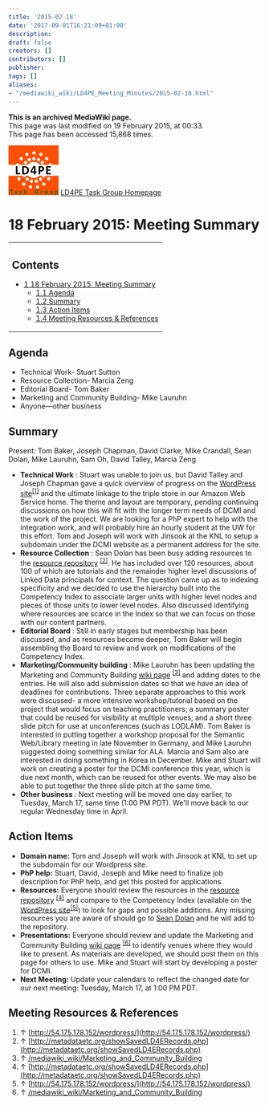 ```yaml
---
title: '2015-02-18'
date: '2017-09-01T16:21:09+01:00'
description: 
draft: false
creators: []
contributors: []
publisher: 
tags: []
aliases:
- "/mediawiki_wiki/LD4PE_Meeting_Minutes/2015-02-18.html"
---
```


 **This is an archived MediaWiki page.**  
This page was last modified on 19 February 2015, at 00:33.  
This page has been accessed 15,868 times.

[<img alt="LD4PE logo" src="/mediawiki_wiki/images/Ld4pe.png" width="100" height="99">](/mediawiki_wiki/images/Ld4pe.png "LD4PE logo") [LD4PE Task Group Homepage](/mediawiki_wiki/Pet/ld4pe)

# 18 February 2015: Meeting Summary 
<table id="toc" class="toc">
  <tr>
    <td>
      <div id="toctitle">
        <h2>Contents</h2>
      </div>
      <ul>
        <li class="toclevel-1 tocsection-1">
          <a href="#18_February_2015:_Meeting_Summary"><span class="tocnumber">1</span> <span class="toctext">18 February 2015: Meeting Summary</span></a>
          <ul>
            <li class="toclevel-2 tocsection-2"><a href="#Agenda"><span class="tocnumber">1.1</span> <span class="toctext">Agenda</span></a></li>
            <li class="toclevel-2 tocsection-3"><a href="#Summary"><span class="tocnumber">1.2</span> <span class="toctext">Summary</span></a></li>
            <li class="toclevel-2 tocsection-4"><a href="#Action_Items"><span class="tocnumber">1.3</span> <span class="toctext">Action Items</span></a></li>
            <li class="toclevel-2 tocsection-5"><a href="#Meeting_Resources_.26_References"><span class="tocnumber">1.4</span> <span class="toctext">Meeting Resources &amp; References</span></a></li>
          </ul>
        </li>
      </ul>
    </td>
  </tr>
</table>


## Agenda 

- Technical Work- Stuart Sutton 
- Resource Collection- Marcia Zeng
- Editorial Board- Tom Baker 
- Marketing and Community Building- Mike Lauruhn
- Anyone—other business

## Summary 

Present: Tom Baker, Joseph Chapman, David Clarke, Mike Crandall, Sean Dolan, Mike Lauruhn, Sam Oh, David Talley, Marcia Zeng

- **Technical Work** : Stuart was unable to join us, but David Talley and Joseph Chapman gave a quick overview of progress on the [WordPress site](http://54.175.178.152/wordpress/)<sup id="cite_ref-0" class="reference"><a href="#cite_note-0">[1]</a></sup> and the ultimate linkage to the triple store in our Amazon Web Service home. The theme and layout are temporary, pending continuing discussions on how this will fit with the longer term needs of DCMI and the work of the project. We are looking for a PhP expert to help with the integration work, and will probably hire an hourly student at the UW for this effort. Tom and Joseph will work with Jinsook at the KNL to setup a subdomain under the DCMI website as a permanent address for the site.
- **Resource Collection** : Sean Dolan has been busy adding resources to the [resource repository](http://metadataetc.org/showSavedLD4ERecords.php) <sup id="cite_ref-1" class="reference"><a href="#cite_note-1">[2]</a></sup>. He has included over 120 resources, about 100 of which are tutorials and the remainder higher level discussions of Linked Data principals for context. The question came up as to indexing specificity and we decided to use the hierarchy built into the Competency Index to associate larger units with higher level nodes and pieces of those units to lower level nodes. Also discussed identifying where resources are scarce in the Index so that we can focus on those with our content partners.
- **Editorial Board** : Still in early stages but membership has been discussed, and as resources become deeper, Tom Baker will begin assembling the Board to review and work on modifications of the Competency Index. 
- **Marketing/Community building** : Mike Lauruhn has been updating the Marketing and Community Building [wiki page](/mediawiki_wiki/Marketing_and_Community_Building) <sup id="cite_ref-2" class="reference"><a href="#cite_note-2">[3]</a></sup> and adding dates to the entries. He will also add submission dates so that we have an idea of deadlines for contributions. Three separate approaches to this work were discussed- a more intensive workshop/tutorial based on the project that would focus on teaching practitioners; a summary poster that could be reused for visibility at multiple venues; and a short three slide pitch for use at unconferences (such as LODLAM). Tom Baker is interested in putting together a workshop proposal for the Semantic Web/Library meeting in late November in Germany, and Mike Lauruhn suggested doing something similar for ALA. Marcia and Sam also are interested in doing something in Korea in December. Mike and Stuart will work on creating a poster for the DCMI conference this year, which is due next month, which can be reused for other events. We may also be able to put together the three slide pitch at the same time.
- **Other business** : Next meeting will be moved one day earlier, to Tuesday, March 17, same time (1:00 PM PDT). We'll move back to our regular Wednesday time in April.

## Action Items 

- **Domain name:** Tom and Joseph will work with Jinsook at KNL to set up the subdomain for our Wordpress site.
- **PhP help:** Stuart, David, Joseph and Mike need to finalize job description for PhP help, and get this posted for applications.
- **Resources:** Everyone should review the resources in the [resource repository](http://metadataetc.org/showSavedLD4ERecords.php) <sup id="cite_ref-3" class="reference"><a href="#cite_note-3">[4]</a></sup> and compare to the Competency Index (available on the [WordPress site](http://54.175.178.152/wordpress/)<sup id="cite_ref-4" class="reference"><a href="#cite_note-4">[5]</a></sup>) to look for gaps and possible additions. Any missing resources you are aware of should go to [Sean Dolan](mailto:sdolan5@kent.edu) and he will add to the repository.
- **Presentations:** Everyone should review and update the Marketing and Community Building [wiki page](/mediawiki_wiki/Marketing_and_Community_Building) <sup id="cite_ref-5" class="reference"><a href="#cite_note-5">[6]</a></sup> to identify venues where they would like to present. As materials are developed, we should post them on this page for others to use. Mike and Stuart will start by developing a poster for DCMI.
- **Next Meeting:** Update your calendars to reflect the changed date for our next meeting: Tuesday, March 17, at 1:00 PM PDT.

## Meeting Resources & References 

1. ↑ [http://54.175.178.152/wordpress/](http://54.175.178.152/wordpress/)
2. ↑ [http://metadataetc.org/showSavedLD4ERecords.php](http://metadataetc.org/showSavedLD4ERecords.php)
3. ↑ [/mediawiki_wiki/Marketing\_and\_Community\_Building](/mediawiki_wiki/Marketing_and_Community_Building)
4. ↑ [http://metadataetc.org/showSavedLD4ERecords.php](http://metadataetc.org/showSavedLD4ERecords.php)
5. ↑ [http://54.175.178.152/wordpress/](http://54.175.178.152/wordpress/)
6. ↑ [/mediawiki_wiki/Marketing\_and\_Community\_Building](/mediawiki_wiki/Marketing_and_Community_Building)


